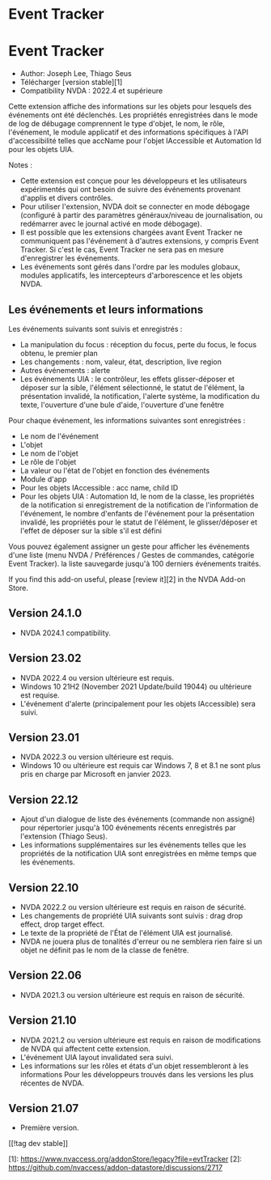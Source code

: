 # Event Tracker #
# Event Tracker

* Author: Joseph Lee, Thiago Seus
* Télécharger [version stable][1]
* Compatibility NVDA : 2022.4 et supérieure

Cette extension affiche des informations sur les objets pour lesquels des
événements ont été déclenchés. Les propriétés enregistrées dans le mode de
log de débugage comprennent le type d'objet, le nom, le rôle, l'événement,
le module applicatif et des informations spécifiques à l'API d'accessibilité
telles que accName pour l'objet IAccessible et Automation Id pour les objets
UIA.

Notes :

* Cette extension est conçue pour les développeurs et les utilisateurs
  expérimentés qui ont besoin de suivre des événements provenant d'applis et
  divers contrôles.
* Pour utiliser l'extension, NVDA doit se connecter en mode débogage
  (configuré à partir des paramètres généraux/niveau de journalisation, ou
  redémarrer avec le journal activé en mode débogage).
* Il est possible que les extensions chargées avant Event Tracker ne
  communiquent pas l'événement à d'autres extensions, y compris Event
  Tracker. Si c'est le cas, Event Tracker ne sera pas en mesure
  d'enregistrer les événements.
* Les événements sont gérés dans l'ordre par les modules globaux, modules
  applicatifs, les intercepteurs d'arborescence et les objets NVDA.

## Les événements et leurs informations

Les événements suivants sont suivis et enregistrés :

* La manipulation du focus : réception du focus, perte du focus, le focus
  obtenu, le premier plan
* Les changements : nom, valeur, état, description, live region
* Autres événements : alerte
* Les événements UIA : le contrôleur, les effets glisser-déposer et déposer
  sur la sible, l'élément sélectionné, le statut de l'élément, la
  présentation invalidé, la notification, l'alerte système, la modification
  du texte, l'ouverture d'une bule d'aide, l'ouverture d'une fenêtre

Pour chaque événement, les informations suivantes sont enregistrées :

* Le nom de l'événement
* L'objet
* Le nom de l'objet
* Le rôle de l'objet
* La valeur ou l'état de l'objet en fonction des événements
* Module d'app
* Pour les objets IAccessible : acc name, child ID
* Pour les objets UIA : Automation Id, le nom de la classe, les propriétés
  de la notification si enregistrement de la notification de l'information
  de l'événement, le nombre d'enfants de l'événement pour la présentation
  invalidé, les propriétés pour le statut de l'élément, le glisser/déposer
  et l'effet de déposer sur la sible s'il est défini

Vous pouvez également assigner un geste pour afficher les événements d'une
liste (menu NVDA / Préférences / Gestes de commandes, catégorie  Event
Tracker). la liste sauvegarde jusqu'à 100 derniers événements traités.

If you find this add-on useful, please [review it][2] in the NVDA Add-on
Store.

## Version 24.1.0

* NVDA 2024.1 compatibility.

## Version 23.02

* NVDA 2022.4 ou version ultérieure est requis.
* Windows 10 21H2 (November 2021 Update/build 19044) ou ultérieure est
  requise.
* L'événement d'alerte (principalement pour les objets IAccessible) sera
  suivi.

## Version 23.01

* NVDA 2022.3 ou version ultérieure est requis.
* Windows 10 ou ultérieure est requis car Windows 7, 8 et 8.1 ne sont plus
  pris en charge par Microsoft en janvier 2023.

## Version 22.12

* Ajout d'un dialogue de liste des événements (commande non assigné) pour
  répertorier jusqu'à 100 événements récents enregistrés par l'extension
  (Thiago Seus).
* Les informations supplémentaires sur les événements telles que les
  propriétés de la notification UIA sont enregistrées en même temps que les
  événements.

## Version 22.10

* NVDA 2022.2 ou version ultérieure est requis en raison de sécurité.
* Les changements de propriété UIA suivants sont suivis : drag drop effect,
  drop target effect.
* Le texte de la propriété de l'État de l'élément UIA est journalisé.
* NVDA ne jouera plus de tonalités d'erreur ou ne semblera rien faire si un
  objet ne définit pas le nom de la classe de fenêtre.

## Version 22.06

* NVDA 2021.3 ou version ultérieure est requis en raison de sécurité.

## Version 21.10

* NVDA 2021.2 ou version ultérieure est requis en raison de modifications de
  NVDA qui affectent cette extension.
* L'événement UIA layout invalidated sera suivi.
* Les informations sur les rôles et états d'un objet ressembleront à les
  informations Pour les développeurs trouvés dans les versions les plus
  récentes de NVDA.

## Version 21.07

* Première version.

[[!tag dev stable]]

[1]: https://www.nvaccess.org/addonStore/legacy?file=evtTracker [2]:
https://github.com/nvaccess/addon-datastore/discussions/2717
